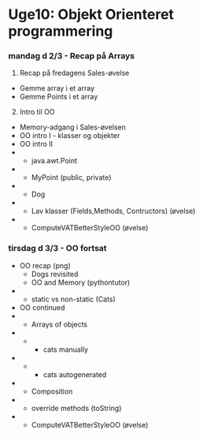# Uge10: Objekt Orienteret programmering
### mandag d 2/3 - Recap på Arrays

1) Recap på fredagens Sales-øvelse
- Gemme array i et array
- Gemme Points i et array

2) Intro til OO
- Memory-adgang i Sales-øvelsen
- OO intro I - klasser og objekter
- OO intro II 
- - java.awt.Point
- - MyPoint (public, private)
- - Dog 
- - Lav klasser (Fields,Methods, Contructors) (øvelse)
- - ComputeVATBetterStyleOO (øvelse)

### tirsdag d 3/3 - OO fortsat
- OO recap (png)
  - Dogs revisited
  - OO and Memory (pythontutor)
- - static vs non-static (Cats)
- OO continued
- - Arrays of objects
- - - cats manually
- - - cats autogenerated
- - Composition
- - override methods (toString)
- - ComputeVATBetterStyleOO (øvelse)

